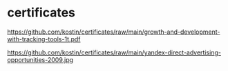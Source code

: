 # certificates

https://github.com/kostin/certificates/raw/main/growth-and-development-with-tracking-tools-1t.pdf

https://github.com/kostin/certificates/raw/main/yandex-direct-advertising-opportunities-2009.jpg
